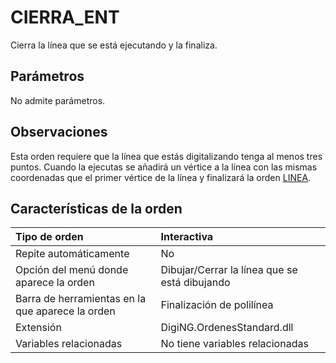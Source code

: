 # CIERRA\_ENT

Cierra la línea que se está ejecutando y la finaliza.

## Parámetros

No admite parámetros.

## Observaciones

Esta orden requiere que la línea que estás digitalizando tenga al menos tres puntos. Cuando la ejecutas se añadirá un vértice a la línea con las mismas coordenadas que el primer vértice de la línea y finalizará la orden [LINEA](/digi3d-net/referencia/digi3d.net/ventana-de-dibujo/ordenes/c/LINEA.html).

## Características de la orden

| Tipo de orden | Interactiva |
| :--- | :--- |
| Repite automáticamente | No |
| Opción del menú donde aparece la orden | Dibujar/Cerrar la línea que se está dibujando |
| Barra de herramientas en la que aparece la orden | Finalización de polilínea |
| Extensión | DigiNG.OrdenesStandard.dll |
| Variables relacionadas | No tiene variables relacionadas |

